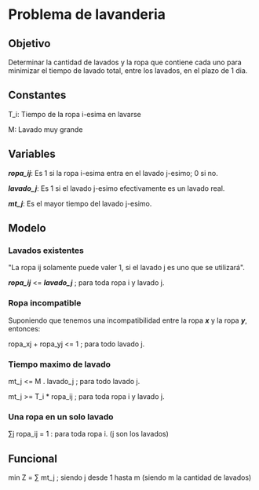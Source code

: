 ﻿# Problema de lavanderia

## Objetivo

Determinar la cantidad de lavados y la ropa que contiene cada uno para minimizar el tiempo de lavado total, entre los lavados, en el plazo de 1 dia.

## Constantes
T_i: Tiempo de la ropa i-esima en lavarse

M: Lavado muy grande

## Variables
***ropa_ij***: Es 1 si la ropa i-esima entra en el lavado j-esimo; 0 si no.

***lavado_j***: Es 1 si el lavado j-esimo efectivamente es un lavado real.

***mt_j***: Es el mayor tiempo del lavado j-esimo.

## Modelo

### Lavados existentes
"La ropa ij solamente puede valer 1, si el lavado j es uno que se utilizará".

***ropa_ij*** <= ***lavado_j*** ; para toda ropa i y lavado j.

### Ropa incompatible
Suponiendo que tenemos una incompatibilidad entre la ropa ***x*** y la ropa ***y***, entonces:

ropa_xj + ropa_yj <= 1 ; para todo lavado j.


### Tiempo maximo de lavado

mt_j <= M . lavado_j ; para todo lavado j.

mt_j >= T_i * ropa_ij ; para toda ropa i y lavado j.

### Una ropa en un solo lavado

∑j ropa_ij = 1 : para toda ropa i. (j son los lavados)

## Funcional

min Z = ∑ mt_j ; siendo j desde 1 hasta m (siendo m la cantidad de lavados)
